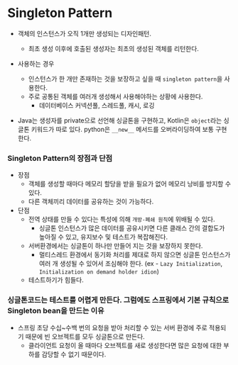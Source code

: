 # Singleton Pattern

- 객체의 인스턴스가 오직 1개만 생성되는 디자인패턴.
  - 최초 생성 이후에 호출된 생성자는 최초의 생성된 객체를 리턴한다.

- 사용하는 경우
  - 인스턴스가 한 개만 존재하는 것을 보장하고 싶을 때 `singleton pattern`을 사용한다.
  - 주로 공통된 객체를 여러개 생성해서 사용해야하는 상황에 사용한다.
    - 데이터베이스 커넥션풀, 스레드풀, 캐시, 로깅

- Java는 생성자를 private으로 선언해 싱글톤을 구현하고, Kotlin은 `object`라는 싱글톤 키워드가 따로 있다. python은 `__new__` 메서드를 오버라이딩하여 보통 구현한다.



### Singleton Pattern의 장점과 단점

- 장점
  - 객체를 생성할 때마다 메모리 할당을 받을 필요가 없어 메모리 낭비를 방지할 수 있다.
  - 다른 객체끼리 데이터를 공유하는 것이 가능하다.
- 단점
  - 전역 상태를 만들 수 있다는 특성에 의해 `개방-폐쇄 원칙`에 위배될 수 있다.
    - 싱글톤 인스턴스가 많은 데이터를 공유시키면 다른 클래스 간의 결합도가 높아질 수 있고, 유지보수 및 테스트가 복잡해진다. 
  - 서버환경에서는 싱글톤이 하나만 만들어 지는 것을 보장하지 못한다. 
    - 멀티스레드 환경에서 동기화 처리를 제대로 하지 않으면 싱글톤 인스턴스가 여러 개 생성될 수 있어서 조심해야 한다. (ex - `Lazy Initialization`, `Initialization on demand holder idion`)
  - 테스트하기가 힘들다.



### 싱글톤코드는 테스트를 어렵게 만든다. 그럼에도 스프링에서 기본 규칙으로 Singleton bean을 만드는 이유

- 스프링 초당 수십~수백 번의 요청을 받아 처리할 수 있는 서버 환경에 주로 적용되기 때문에 빈 오브젝트를 모두 싱글톤으로 만든다. 
  - 클라이언트 요청이 올 때마다 오브젝트를 새로 생성한다면 많은 요청에 대한 부하를 감당할 수 없기 때문이다.
